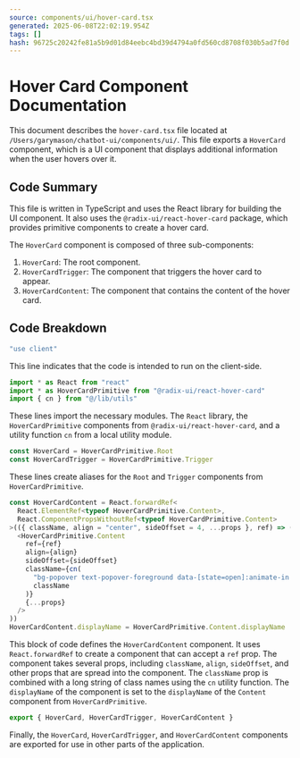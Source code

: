 ```yaml
---
source: components/ui/hover-card.tsx
generated: 2025-06-08T22:02:19.954Z
tags: []
hash: 96725c20242fe81a5b9d01d84eebc4bd39d4794a0fd560cd8708f030b5ad7f0d
---
```


# Hover Card Component Documentation

This document describes the `hover-card.tsx` file located at `/Users/garymason/chatbot-ui/components/ui/`. This file exports a `HoverCard` component, which is a UI component that displays additional information when the user hovers over it.

## Code Summary

This file is written in TypeScript and uses the React library for building the UI component. It also uses the `@radix-ui/react-hover-card` package, which provides primitive components to create a hover card.

The `HoverCard` component is composed of three sub-components:

1. `HoverCard`: The root component.
2. `HoverCardTrigger`: The component that triggers the hover card to appear.
3. `HoverCardContent`: The component that contains the content of the hover card.

## Code Breakdown

```ts
"use client"
```

This line indicates that the code is intended to run on the client-side.

```ts
import * as React from "react"
import * as HoverCardPrimitive from "@radix-ui/react-hover-card"
import { cn } from "@/lib/utils"
```

These lines import the necessary modules. The `React` library, the `HoverCardPrimitive` components from `@radix-ui/react-hover-card`, and a utility function `cn` from a local utility module.

```ts
const HoverCard = HoverCardPrimitive.Root
const HoverCardTrigger = HoverCardPrimitive.Trigger
```

These lines create aliases for the `Root` and `Trigger` components from `HoverCardPrimitive`.

```ts
const HoverCardContent = React.forwardRef<
  React.ElementRef<typeof HoverCardPrimitive.Content>,
  React.ComponentPropsWithoutRef<typeof HoverCardPrimitive.Content>
>(({ className, align = "center", sideOffset = 4, ...props }, ref) => (
  <HoverCardPrimitive.Content
    ref={ref}
    align={align}
    sideOffset={sideOffset}
    className={cn(
      "bg-popover text-popover-foreground data-[state=open]:animate-in data-[state=closed]:animate-out data-[state=closed]:fade-out-0 data-[state=open]:fade-in-0 data-[state=closed]:zoom-out-95 data-[state=open]:zoom-in-95 data-[side=bottom]:slide-in-from-top-2 data-[side=left]:slide-in-from-right-2 data-[side=right]:slide-in-from-left-2 data-[side=top]:slide-in-from-bottom-2 z-50 w-64 rounded-md border p-4 shadow-md outline-none",
      className
    )}
    {...props}
  />
))
HoverCardContent.displayName = HoverCardPrimitive.Content.displayName
```

This block of code defines the `HoverCardContent` component. It uses `React.forwardRef` to create a component that can accept a `ref` prop. The component takes several props, including `className`, `align`, `sideOffset`, and other props that are spread into the component. The `className` prop is combined with a long string of class names using the `cn` utility function. The `displayName` of the component is set to the `displayName` of the `Content` component from `HoverCardPrimitive`.

```ts
export { HoverCard, HoverCardTrigger, HoverCardContent }
```

Finally, the `HoverCard`, `HoverCardTrigger`, and `HoverCardContent` components are exported for use in other parts of the application.